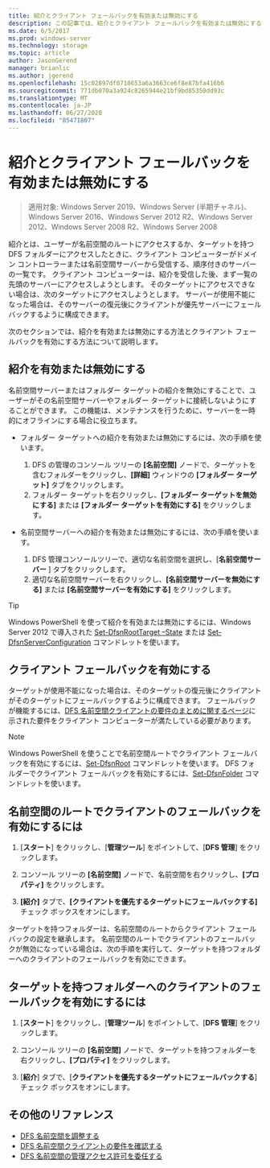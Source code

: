 ```yaml
---
title: 紹介とクライアント フェールバックを有効または無効にする
description: この記事では、紹介とクライアント フェールバックを有効または無効にする方法について説明します。
ms.date: 6/5/2017
ms.prod: windows-server
ms.technology: storage
ms.topic: article
author: JasonGerend
manager: brianlic
ms.author: jgerend
ms.openlocfilehash: 15c02897df0710653a6a3663ce6f8e87bfa416b6
ms.sourcegitcommit: 771db070a3a924c8265944e21bf9bd85350dd93c
ms.translationtype: MT
ms.contentlocale: ja-JP
ms.lasthandoff: 06/27/2020
ms.locfileid: "85471807"
---
```

# <a name="enable-or-disable-referrals-and-client-failback"></a>紹介とクライアント フェールバックを有効または無効にする

> 適用対象: Windows Server 2019、Windows Server (半期チャネル)、Windows Server 2016、Windows Server 2012 R2、Windows Server 2012、Windows Server 2008 R2、Windows Server 2008

紹介とは、ユーザーが名前空間のルートにアクセスするか、ターゲットを持つ DFS フォルダーにアクセスしたときに、クライアント コンピューターがドメイン コントローラーまたは名前空間サーバーから受信する、順序付きのサーバーの一覧です。 クライアント コンピューターは、紹介を受信した後、まず一覧の先頭のサーバーにアクセスしようとします。 そのターゲットにアクセスできない場合は、次のターゲットにアクセスしようとします。 サーバーが使用不能になった場合は、そのサーバーの復元後にクライアントが優先サーバーにフェールバックするように構成できます。

次のセクションでは、紹介を有効または無効にする方法とクライアント フェールバックを有効にする方法について説明します。

## <a name="enable-or-disable-referrals"></a>紹介を有効または無効にする

名前空間サーバーまたはフォルダー ターゲットの紹介を無効にすることで、ユーザーがその名前空間サーバーやフォルダー ターゲットに接続しないようにすることができます。 この機能は、メンテナンスを行うために、サーバーを一時的にオフラインにする場合に役立ちます。

-   フォルダー ターゲットへの紹介を有効または無効にするには、次の手順を使います。

    1.  DFS の管理のコンソール ツリーの **[名前空間]** ノードで、ターゲットを含むフォルダーをクリックし、**[詳細]** ウィンドウの **[フォルダー ターゲット]** タブをクリックします。
    2.  フォルダー ターゲットを右クリックし、**[フォルダー ターゲットを無効にする]** または **[フォルダー ターゲットを有効にする]** をクリックします。

-   名前空間サーバーへの紹介を有効または無効にするには、次の手順を使います。

    1.  DFS 管理コンソールツリーで、適切な名前空間を選択し、[**名前空間サーバー** ] タブをクリックします。
    2.  適切な名前空間サーバーを右クリックし、**[名前空間サーバーを無効にする]** または **[名前空間サーバーを有効にする]** をクリックします。


> [!TIP]
> Windows PowerShell を使って紹介を有効または無効にするには、Windows Server 2012 で導入された [Set-DfsnRootTarget –State](https://technet.microsoft.com/library/jj884266.aspx) または [Set-DfsnServerConfiguration](https://technet.microsoft.com/library/jj884277.aspx) コマンドレットを使います。

## <a name="enable-client-failback"></a>クライアント フェールバックを有効にする

ターゲットが使用不能になった場合は、そのターゲットの復元後にクライアントがそのターゲットにフェールバックするように構成できます。 フェールバックが機能するには、[DFS 名前空間クライアントの要件のまとめに関するページ](https://technet.microsoft.com/library/cc771913(v=ws.11).aspx)に示された要件をクライアント コンピューターが満たしている必要があります。


> [!NOTE]
> Windows PowerShell を使うことで名前空間ルートでクライアント フェールバックを有効にするには、[Set-DfsnRoot](https://technet.microsoft.com/library/jj884281.aspx) コマンドレットを使います。 DFS フォルダーでクライアント フェールバックを有効にするには、[Set-DfsnFolder](https://technet.microsoft.com/library/jj884283.aspx) コマンドレットを使います。


## <a name="to-enable-client-failback-for-a-namespace-root"></a>名前空間のルートでクライアントのフェールバックを有効にするには

1.  [**スタート**] をクリックし、[**管理ツール**] をポイントして、[**DFS 管理**] をクリックします。

2.  コンソール ツリーの **[名前空間]** ノードで、名前空間を右クリックし、**[プロパティ]** をクリックします。

3.  **[紹介]** タブで、**[クライアントを優先するターゲットにフェールバックする]** チェック ボックスをオンにします。

ターゲットを持つフォルダーは、名前空間のルートからクライアント フェールバックの設定を継承します。 名前空間のルートでクライアントのフェールバックが無効になっている場合は、次の手順を実行して、ターゲットを持つフォルダーへのクライアントのフェールバックを有効にできます。

## <a name="to-enable-client-failback-for-a-folder-with-targets"></a>ターゲットを持つフォルダーへのクライアントのフェールバックを有効にするには

1.  [**スタート**] をクリックし、[**管理ツール**] をポイントして、[**DFS 管理**] をクリックします。

2.  コンソール ツリーの **[名前空間]** ノードで、ターゲットを持つフォルダーを右クリックし、**[プロパティ]** をクリックします。

3.  [**紹介**] タブで、[**クライアントを優先するターゲットにフェールバックする**] チェック ボックスをオンにします。

## <a name="additional-references"></a>その他のリファレンス

-   [DFS 名前空間を調整する](tuning-dfs-namespaces.md)
-   [DFS 名前空間クライアントの要件を確認する](https://technet.microsoft.com/library/cc771913(v=ws.11).aspx)
-   [DFS 名前空間の管理アクセス許可を委任する](delegate-management-permissions-for-dfs-namespaces.md)